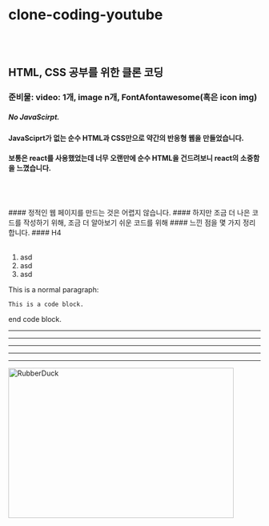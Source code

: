 # clone-coding-youtube
<br/>
<br/>

## HTML, CSS 공부를 위한 클론 코딩

### 준비물: video: 1개, image n개, FontAfontawesome(혹은 icon img)       
##### No JavaScirpt.

#### JavaSciprt가 없는 순수 HTML과 CSS만으로 약간의 반응형 웹을 만들었습니다.


#### 보통은 react를 사용했었는데 너무 오랜만에  순수 HTML을 건드려보니 react의 소중함을 느꼈습니다.

<br/>
<br/>
<br/>
#### 정적인 웹 페이지를 만드는 것은 어렵지 않습니다.
#### 하지만 조금 더 나은 코드를 작성하기 위해, 조금 더 알아보기 쉬운 코드를 위해
#### 느낀 점을 몇 가지 정리합니다.
#### H4
<br/>
<br/>





1. asd
2. asd
3. asd


This is a normal paragraph:

    This is a code block.
    
end code block.


* * *

***

*****

- - -

---------------------------------------


<img src="/사진/img.png" width="450px" height="300px" title="px(픽셀) 크기 설정" alt="RubberDuck"></img>
